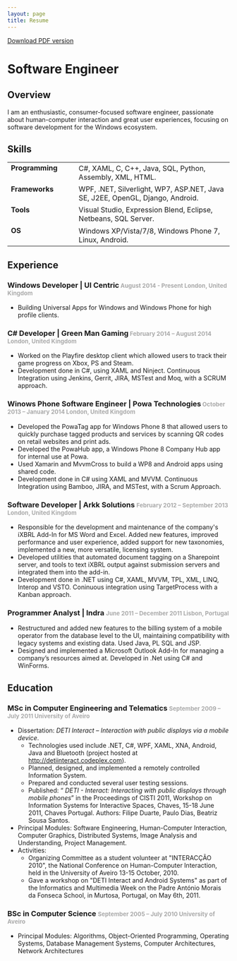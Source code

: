 ```yaml
---
layout: page
title: Resume
---
```

<a title="http://sdrv.ms/10WncNr" href="http://sdrv.ms/10WncNr">Download PDF version</a>
<h1>Software Engineer</h1>
<h2>Overview</h2>
I am an enthusiastic, consumer-focused software engineer, passionate about human-computer interaction and great user experiences, focusing on software development for the Windows ecosystem.
<h2>Skills</h2>
<table>
<tbody>
<tr>
<td>
<h4 style="margin-top: 0em; margin-right: 2em;">Programming</h4>
</td>
<td>C#, XAML, C, C++, Java, SQL, Python, Assembly, XML, HTML.</td>
</tr>
<tr>
<td>
<h4 style="margin-top: 0em; margin-right: 2em;">Frameworks</h4>
</td>
<td>WPF, .NET, Silverlight, WP7, ASP.NET, Java SE, J2EE, OpenGL, Django, Android.</td>
</tr>
<tr>
<td>
<h4 style="margin-top: 0em; margin-right: 2em;">Tools</h4>
</td>
<td>Visual Studio, Expression Blend, Eclipse, Netbeans, SQL Server.</td>
</tr>
<tr>
<td>
<h4 style="margin-top: 0em; margin-right: 2em;">OS</h4>
</td>
<td>Windows XP/Vista/7/8, Windows Phone 7, Linux, Android.</td>
</tr>
</tbody>
</table>
<h2>Experience</h2>
<h3>Windows Developer | UI Centric<span style="font-size: 0.8em; color: #aaaaaa;"><span style="font-size: small;"> August 2014 - Present
London, United Kingdom</span></span></h3>
<ul>
	<li>Building Universal Apps for Windows and Windows Phone for high profile clients.</li>
</ul>
<h3>C# Developer | Green Man Gaming<span style="font-size: small; color: #aaaaaa;"> February 2014 – August 2014
London, United Kingdom</span></span></h3>
<ul>
	<li>Worked on the Playfire desktop client which allowed users to track their game progress on Xbox, PS and Steam.</li>
	<li>Development done in C#, using XAML and Ninject. Continuous Integration using Jenkins, Gerrit, JIRA, MSTest and Moq, with a SCRUM approach.</li>
</ul>
<h3>Winows Phone Software Engineer | Powa Technologies<span style="font-size: small; color: #aaaaaa;"> October 2013 – January 2014
London, United Kingdom</span></span></h3>
<ul>
	<li>Developed the PowaTag app for Windows Phone 8 that allowed users to quickly purchase tagged products and services by scanning QR codes on retail websites and print ads.</li>
	<li>Developed the PowaHub app, a Windows Phone 8 Company Hub app for internal use at Powa.</li>
	<li>Used Xamarin and MvvmCross to build a WP8 and Android apps using shared code.</li>
	<li>Development done in C# using XAML and MVVM. Continuous Integration using Bamboo, JIRA, and MSTest, with a Scrum Approach.</li>
</ul>
<h3>Software Developer | Arkk Solutions <span style="font-size: small; color: #aaaaaa;">February 2012 – September 2013
London, United Kingdom</span></span></h3>
<ul>
	<li>Responsible for the development and maintenance of the company's iXBRL Add-In for MS Word and Excel. Added new features, improved performance and user experience, added support for new taxonomies, implemented a new, more versatile, licensing system.</li>
	<li>Developed utilities that automated document tagging on a Sharepoint server, and tools to text iXBRL output against submission servers and integrated them into the add-in.</li>
	<li>Development done in .NET using C#, XAML, MVVM, TPL, XML, LINQ, Interop and VSTO. Coninuous integration using TargetProcess with a Kanban approach.</li>
</ul>
<h3>Programmer Analyst | Indra <span style="font-size: small; color: #aaaaaa;">June 2011 – December 2011
Lisbon, Portugal</span></h3>
<ul>
	<li>Restructured and added new features to the billing system of a mobile operator from the database level to the UI, maintaining compatibility with legacy systems and existing data. Used Java, PL SQL and JSP.</li>
	<li>Designed and implemented a Microsoft Outlook Add-In for managing a company’s resources aimed at. Developed in .Net using C# and WinForms.</li>
</ul>
<h2>Education</h2>
<h3>MSc in Computer Engineering and Telematics <span style="font-size: small; color: #aaaaaa;">September 2009 – July 2011
University of Aveiro</span></h3>
<ul>
	<li>Dissertation: <em>DETI Interact – Interaction with public displays via a mobile device</em>.</li>
	<li style="list-style-type: none;">
<ul>
	<li>Technologies used include .NET, C#, WPF, XAML, XNA, Android, Java and Bluetooth (project hosted at <a href="http://detiinteract.codeplex.com">http://detiinteract.codeplex.com</a>).</li>
	<li>Planned, designed, and implemented a remotely controlled Information System.</li>
	<li>Prepared and conducted several user testing sessions.</li>
	<li>Published: “ <em>DETI - Interact: Interacting with public displays through mobile phones</em>” in the Proceedings of CISTI 2011, Workshop on Information Systems for Interactive Spaces, Chaves, 15-18 June 2011, Chaves Portugal. Authors: Filipe Duarte, Paulo Dias, Beatriz Sousa Santos.</li>
</ul>
</li>
	<li>Principal Modules: Software Engineering, Human-Computer Interaction, Computer Graphics, Distributed Systems, Image Analysis and Understanding, Project Management.</li>
	<li>Activities:</li>
	<li style="list-style-type: none;">
<ul>
	<li>Organizing Committee as a student volunteer at "INTERACÇÃO 2010", the National Conference on Human-Computer Interaction, held in the University of Aveiro 13-15 October, 2010.</li>
	<li>Gave a workshop on "DETI Interact and Android Systems" as part of the Informatics and Multimedia Week on the Padre António Morais da Fonseca School, in Murtosa, Portugal, on May 6th, 2011.</li>
</ul>
</li>
</ul>
<h3>BSc in Computer Science <span style="font-size: small; color: #aaaaaa;">September 2005 – July 2010
University of Aveiro</span></h3>
<ul>
	<li>Principal Modules: Algorithms, Object-Oriented Programming, Operating Systems, Database Management Systems, Computer Architectures, Network Architectures</li>
</ul>
